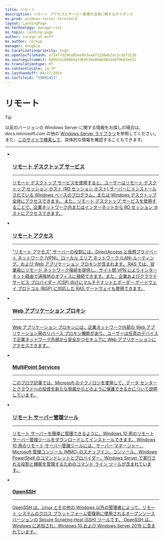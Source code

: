 ```yaml
---
title: リモート
description: リモート アクセスとサーバー管理の活用に関するガイダンス
ms.prod: windows-server-threshold
layout: LandingPage
ms.technology: manage-rsat
ms.topic: landing-page
author: coreyp-at-msft
ms.author: coreyp
manager: dougkim
ms.localizationpriority: high
ms.openlocfilehash: e714f7d296a85ee9b3aad71230e62ac2c1673138
ms.sourcegitcommit: 0d0b32c8986ba7db9536e0b8648d4ddf9b03e452
ms.translationtype: HT
ms.contentlocale: ja-JP
ms.lasthandoff: 04/17/2019
ms.locfileid: "59891453"
---
```

# <a name="remote"></a>リモート

>[!TIP]
> 以前のバージョンの Windows Server に関する情報をお探しの場合は、 docs.microsoft.com の他の [Windows Server ライブラリ](/previous-versions/windows/)を参照してください。 また、[このサイトで検索して](https://docs.microsoft.com/search/index?search=Windows+Server&dataSource=previousVersions)、具体的な情報を確認することもできます。


<hr />


<ul class="cardsI panelContent">
<li>
 <a href="remote-desktop-services/welcome-to-rds.md">
                            <div class="cardSize">
                                <div class="cardPadding">
                                    <div class="card">
                                        <div class="cardImageOuter">
                                            <div class="cardImage">
                                                <img src="../media/i-remote.svg" alt="" />
                                            </div>
                                        </div>
                                        <div class="cardText">
                                            <h3>リモート デスクトップ サービス</h3><hr />
                                            <p>リモート デスクトップ サービスを使用すると、ユーザーはリモート デスクトップ セッション ホスト (RD セッション ホスト) サーバーにインストールされている Windows ベースのプログラム、または Windows デスクトップ全体にアクセスできます。 また、リモート デスクトップ サービスを使用することで、企業ネットワーク内またはインターネットから RD セッション ホストにアクセスできます。</p>
                                        </div>
                                    </div>
                                </div>
                            </div>
                          </a>
                        </li>
<li>
 <a href="remote-access/Remote-Access.md">
                            <div class="cardSize">
                                <div class="cardPadding">
                                    <div class="card">
                                        <div class="cardImageOuter">
                                            <div class="cardImage">
                                                <img src="../media/i-remote.svg" alt="" />
                                            </div>
                                        </div>
                                        <div class="cardText">
                                            <h3>リモート アクセス</h3><hr />
                                            <p>"リモート アクセス" サーバーの役割には、DirectAccess と仮想プライベート ネットワーク (VPN)、ローカル エリア ネットワーク (LAN) ルーティング、および Web アプリケーション プロキシが含まれます。 RAS では、従業員にリモート ネットワーク接続を提供し、サイト間 VPN によりインターネット経由で遠隔地のオフィスに接続できます。また、企業およびクラウド サービス プロバイダー (CSP) 向けにマルチテナントとボーダー ゲートウェイ プロトコル (BGP) に対応した RAS ゲートウェイも使用できます。</p>
                                        </div>
                                    </div>
                                </div>
                            </div>
                          </a>
                        </li><li>
 <a href="remote-access/web-application-proxy/web-application-proxy-windows-server.md">
                            <div class="cardSize">
                                <div class="cardPadding">
                                    <div class="card">
                                        <div class="cardImageOuter">
                                            <div class="cardImage">
                                                <img src="../media/i-remote.svg" alt="" />
                                            </div>
                                        </div>
                                        <div class="cardText">
                                            <h3>Web アプリケーション プロキシ</h3><hr />
                                            <p>Web アプリケーション プロキシには、企業ネットワーク内部の Web アプリケーション用のリバース プロキシ機能があり、ユーザーは任意のデバイスで企業ネットワーク外部から安全かつセキュアに Web アプリケーションにアクセスできます。</p>
                                        </div>
                                    </div>
                                </div>
                            </div>
                          </a>
                        </li><li>
 <a href="multipoint-services/multipoint-services.md">
                            <div class="cardSize">
                                <div class="cardPadding">
                                    <div class="card">
                                        <div class="cardImageOuter">
                                            <div class="cardImage">
                                                <img src="../media/i-remote.svg" alt="" />
                                            </div>
                                        </div>
                                        <div class="cardText">
                                            <h3>MultiPoint Services</h3><hr />
                                            <p>このブログ記事では、Microsoft のテクノロジを使用して、データ センターとクラウドへの投資を新たな脅威からどのように保護できるかについて説明しています。  </p>
                                        </div>
                                    </div>
                                </div>
                            </div>
                          </a>
                        </li><li>
 <a href="https://technet.microsoft.com/library/mt126174.aspx">
                            <div class="cardSize">
                                <div class="cardPadding">
                                    <div class="card">
                                        <div class="cardImageOuter">
                                            <div class="cardImage">
                                                <img src="../media/i-remote.svg" alt="" />
                                            </div>
                                        </div>
                                        <div class="cardText">
                                            <h3>リモート サーバー管理ツール</h3><hr />
                                            <p>リモート サーバーを簡単に管理できるように、Windows 10 用のリモート サーバー管理ツールをダウンロードしてインストールできます。 Windows 10 用のリモート サーバー管理ツールには、サーバー マネージャー、Microsoft 管理コンソール (MMC) のスナップイン、コンソール、Windows PowerShell のコマンドレットとプロバイダー、Windows Server で実行される役割と機能を管理するためのコマンド ライン ツールが含まれています。 </p>
                                        </div>
                                    </div>
                                </div>
                            </div>
                          </a>
                        </li><li>
 <a href="../administration/OpenSSH/OpenSSH_Overview.md">
                            <div class="cardSize">
                                <div class="cardPadding">
                                    <div class="card">
                                        <div class="cardImageOuter">
                                            <div class="cardImage">
                                                <img src="../media/i-remote.svg" alt="" />
                                            </div>
                                        </div>
                                        <div class="cardText">
                                            <h3>OpenSSH</h3><hr />
                                            <p>OpenSSH は、Linux とその他の Windows 以外の管理者によって、リモート システムのクロス プラットフォーム管理用に使用されるオープンソース バージョンの Secure Scripting Host (SSH) ツールです。 OpenSSH は、Windows に追加され、Windows 10 および Windows Server 2019 に含まれています。  </p>
                                        </div>
                                    </div>
                                </div>
                            </div>
                          </a>
                        </li>
</ul>
 
